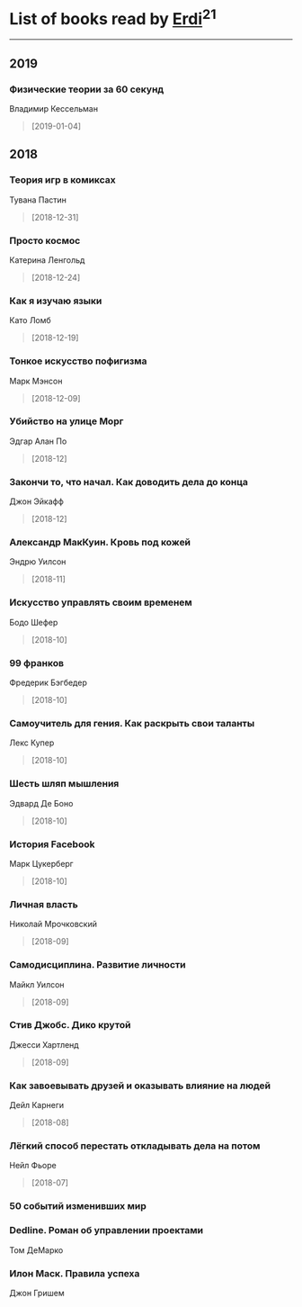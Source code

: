 # List of books read by [Erdi](https://plus.google.com/104289450206538776186)<sup>21</sup>
---

## 2019

### Физические теории за 60 секунд
Владимир Кессельман
> [2019-01-04] 



## 2018

### Теория игр в комиксах
Тувана Пастин
> [2018-12-31] 


### Просто космос
Катерина Ленгольд
> [2018-12-24] 


### Как я изучаю языки
Като Ломб
> [2018-12-19] 


### Тонкое искусство пофигизма
Марк Мэнсон
> [2018-12-09] 


### Убийство на улице Морг
Эдгар Алан По
> [2018-12] 


### Закончи то, что начал. Как доводить дела до конца
Джон Эйкафф
> [2018-12] 


### Александр МакКуин. Кровь под кожей
Эндрю Уилсон
> [2018-11] 


### Искусство управлять своим временем
Бодо Шефер
> [2018-10] 


### 99 франков
Фредерик Бэгбедер
> [2018-10] 


### Самоучитель для гения. Как раскрыть свои таланты
Лекс Купер
> [2018-10] 


### Шесть шляп мышления
Эдвард Де Боно
> [2018-10] 


### История Facebook
Марк Цукерберг
> [2018-10] 


### Личная власть
Николай Мрочковский
> [2018-09] 


### Самодисциплина. Развитие личности
Майкл Уилсон
> [2018-09] 


### Стив Джобс. Дико крутой
Джесси Хартленд
> [2018-09] 


### Как завоевывать друзей и оказывать влияние на людей
Дейл Карнеги
> [2018-08] 


### Лёгкий способ перестать откладывать дела на потом
Нейл Фьоре
> [2018-07] 


### 50 событий изменивших мир


### Dedline. Роман об управлении проектами
Том ДеМарко


### Илон Маск. Правила успеха
Джон Гришем



